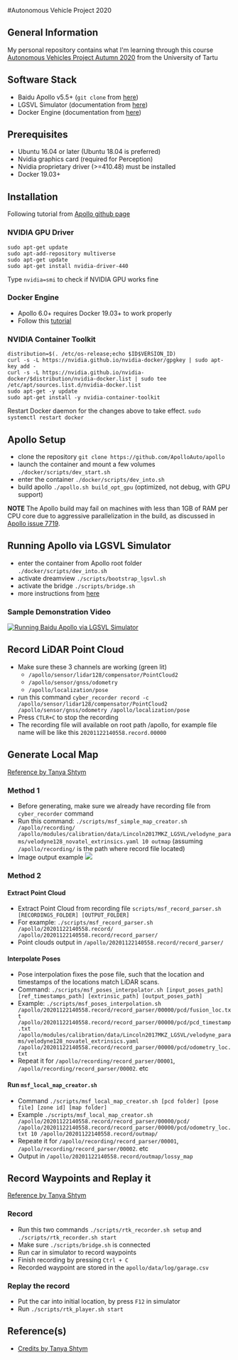 #Autonomous Vehicle Project 2020

## General Information
My personal repository contains what I'm learning through this course [Autonomous Vehicles Project Autumn 2020](https://courses.cs.ut.ee/2020/AutVehProj/fall/Main/Track-ADL) from the University of Tartu

## Software Stack
- Baidu Apollo v5.5+ (`git clone` from [here](https://github.com/ApolloAuto/apollo))
- LGSVL Simulator (documentation from [here](https://www.lgsvlsimulator.com/docs/))
- Docker Engine (documentation from [here](https://docs.docker.com/engine/install/ubuntu/))

## Prerequisites
- Ubuntu 16.04 or later (Ubuntu 18.04 is preferred)
- Nvidia graphics card (required for Perception)
 - Nvidia proprietary driver (>=410.48) must be installed
- Docker 19.03+

## Installation
Following tutorial from [Apollo github page](https://github.com/ApolloAuto/apollo/blob/master/docs/specs/prerequisite_software_installation_guide.md)

### NVIDIA GPU Driver
```
sudo apt-get update
sudo apt-add-repository multiverse
sudo apt-get update
sudo apt-get install nvidia-driver-440
```
Type `nvidia=smi` to check if NVIDIA GPU works fine

### Docker Engine
- Apollo 6.0+ requires Docker 19.03+ to work properly
- Follow this [tutorial](https://docs.docker.com/engine/install/ubuntu/)

### NVIDIA Container Toolkit
```
distribution=$(. /etc/os-release;echo $ID$VERSION_ID)
curl -s -L https://nvidia.github.io/nvidia-docker/gpgkey | sudo apt-key add -
curl -s -L https://nvidia.github.io/nvidia-docker/$distribution/nvidia-docker.list | sudo tee /etc/apt/sources.list.d/nvidia-docker.list
sudo apt-get -y update
sudo apt-get install -y nvidia-container-toolkit
```
Restart Docker daemon for the changes above to take effect.
`sudo systemctl restart docker`

## Apollo Setup
- clone the repository `git clone https://github.com/ApolloAuto/apollo`
- launch the container and mount a few volumes `./docker/scripts/dev_start.sh`
- enter the container `./docker/scripts/dev_into.sh`
- build apollo `./apollo.sh build_opt_gpu` (optimized, not debug, with GPU support)

**NOTE** The Apollo build may fail on machines with less than 1GB of RAM per CPU core due to aggressive parallelization in the build, as discussed in [Apollo issue 7719](https://github.com/ApolloAuto/apollo/issues/7719).


## Running Apollo via LGSVL Simulator
- enter the container from Apollo root folder `./docker/scripts/dev_into.sh`
- activate dreamview `./scripts/bootstrap_lgsvl.sh`
- activate the bridge `./scripts/bridge.sh`
- more instructions from [here](https://www.lgsvlsimulator.com/docs/apollo-master-instructions/)

### Sample Demonstration Video
[![Running Baidu Apollo via LGSVL Simulator](img/sample_demo.png)](https://www.youtube.com/watch?v=adaWOz_d0tM)


## Record LiDAR Point Cloud
- Make sure these 3 channels are working (green lit)
    - `/apollo/sensor/lidar128/compensator/PointCloud2`
    - `/apollo/sensor/gnss/odometry`
    - `/apollo/localization/pose`
- run this command `cyber_recorder record -c /apollo/sensor/lidar128/compensator/PointCloud2 /apollo/sensor/gnss/odometry /apollo/localization/pose`
- Press `CTLR+C` to stop the recording
- The recording file will available on root path /apollo, for example file name will be like this `20201122140558.record.00000`

## Generate Local Map
[Reference by Tanya Shtym](https://colab.research.google.com/drive/1TGqWGqNEHVLnWdxedXkjOvEkZCnSgVlu?usp=sharing#scrollTo=SUNAvHFrm5eu)
### Method 1
- Before generating, make sure we already have recording file from `cyber_recorder` command
- Run this command: `./scripts/msf_simple_map_creator.sh /apollo/recording/ /apollo/modules/calibration/data/Lincoln2017MKZ_LGSVL/velodyne_params/velodyne128_novatel_extrinsics.yaml 10 outmap` (assuming `/apollo/recording/` is the path where record file located)
- Image output example
![](img/00004586.png)

### Method 2
#### Extract Point Cloud
- Extract Point Cloud from recording file `scripts/msf_record_parser.sh [RECORDINGS_FOLDER] [OUTPUT_FOLDER]`
- For example: `./scripts/msf_record_parser.sh /apollo/20201122140558.record/ /apollo/20201122140558.record/record_parser/`
- Point clouds output in `/apollo/20201122140558.record/record_parser/`

#### Interpolate Poses
- Pose interpolation fixes the pose file, such that the location and timestamps of the locations match LiDAR scans.
- Command: `./scripts/msf_poses_interpolator.sh [input_poses_path] [ref_timestamps_path] [extrinsic_path] [output_poses_path]`
- Example: `./scripts/msf_poses_interpolation.sh /apollo/20201122140558.record/record_parser/00000/pcd/fusion_loc.tx
t /apollo/20201122140558.record/record_parser/00000/pcd/pcd_timestamp.txt /apollo/modules/calibration/data/Lincoln2017MKZ_LGSVL/velodyne_params/velodyne128_novatel_extrinsics.yaml /apollo/20201122140558.record/record_parser/00000/pcd/odometry_loc.txt`
- Repeat it for `/apollo/recording/record_parser/00001`, `/apollo/recording/record_parser/00002`. etc

#### Run `msf_local_map_creator.sh`
- Command `./scripts/msf_local_map_creator.sh [pcd folder] [pose file] [zone id] [map folder]`
- Example `./scripts/msf_local_map_creator.sh /apollo/20201122140558.record/record_parser/00000/pcd/ /apollo/20201122140558.record/record_parser/00000/pcd/odometry_loc.txt 10 /apollo/20201122140558.record/outmap/`
- Repeate it for `/apollo/recording/record_parser/00001`, `/apollo/recording/record_parser/00002`. etc
- Output in `/apollo/20201122140558.record/outmap/lossy_map`

## Record Waypoints and Replay it
[Reference by Tanya Shtym](https://colab.research.google.com/drive/1wx1iLsYP5zkYEumoHivIx9jw4nC47wUl?usp=sharing#scrollTo=jQZpJC19EKFz)
### Record
- Run this two commands
`./scripts/rtk_recorder.sh setup` and `./scripts/rtk_recorder.sh start`
- Make sure `./scripts/bridge.sh` is connected
- Run car in simulator to record waypoints
- Finish recording by pressing `Ctrl + C`
- Recorded waypoint are stored in the `apollo/data/log/garage.csv`

### Replay the record
- Put the car into initial location, by press `F12` in simulator
- Run `./scripts/rtk_player.sh start`

## Reference(s)
- [Credits by Tanya Shtym](https://docs.google.com/document/d/1uJSoimyLXUrd1_YRGwssnEyQK-kX_gf8jgZ1xUgKAo0/edit)